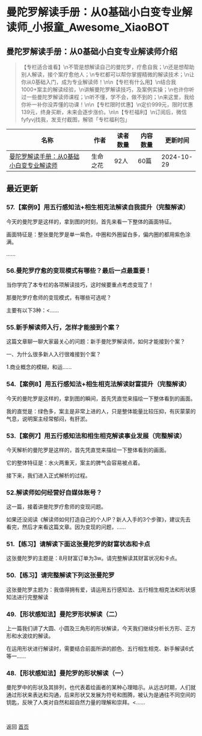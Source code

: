 # 曼陀罗解读手册：从0基础小白变专业解读师_小报童_Awesome_XiaoBOT

## 曼陀罗解读手册：从0基础小白变专业解读师介绍
> 【专栏适合谁看】\n不管是想解读自己的曼陀罗，疗愈自我；\n还是想帮助别人解读，接个案疗愈他人；\n专栏都可以帮你掌握精微的解读技术；\n让你从0基础入门，成为专业解读师！\n\n【专栏有什么用】\n结合我1000+案主的解读经验，\n讲解曼陀罗解读技巧，及案例实操；\n也许你听过一些曼陀罗解读师课程；\n听不懂，学不会，做不到的；\n来这里，我给你补一补你没弄懂的功课！\n\n【专栏限时优惠】\n定价999元，限时优惠139元，终身买断，未来会逐步涨价。\n\n【专栏福利】\n订阅后，微信fyfyvj找我，发支付截图，解锁「专栏福利包」  
  


|名称|作者|读者数量|内容数量|更新时间|
|---|---|---|---|---|
|[曼陀罗解读手册：从0基础小白变专业解读师](https://xiaobot.net/p/G8888?refer=9c3f1c95-a052-465a-9902-f6d75080262a)|生命之花|92人|60篇|2024-10-29|

## 最近更新
### 57.【案例9】用五行感知法+相生相克法解读自我提升（完整解读）

今天的曼陀罗是这样的，拿到图的时刻，首先来看一下整体的画面特征。

画面特征是：整张曼陀罗是单一紫色，中圈和外圈留白多，偏内圈的都用紫色涂满。

......

### 56.曼陀罗疗愈的变现模式有哪些？最后一点最重要！

当你学完了本专栏的各项解读技巧，这时候要重点考虑变现了！



那曼陀罗疗愈师的变现模式，有哪些可选呢？



主要有以下3种：<......

### 55.新手解读师入行，怎样才能接到个案？

这篇文章聊一聊大家最关心的问题：新手曼陀罗解读师，如何才能接到个案？



一、为什么很多新人入行很难接到个案？



1.商业概念的模糊，和运......

### 54.【案例8】用五行感知法+相生相克法解读财富提升（完整解读）

今天的曼陀罗是这样的，拿到图的瞬间，首先凭直觉来描绘一下整体看到的画面。

我的直觉是：绿色多，案主是非常上进的人，只是整体能量比较压抑，有灰蒙蒙的气息，说明案主经常郁闷，有肝淤。

### 53.【案例7】用五行感知法和相生相克解读事业发展（完整解读）

今天解析的曼陀罗是这样的，首先凭直觉来描绘一下整体看到的画面。

它的整体特征是：水火两重天，案主的脾气会容易被点着。

接下来，我们进入正式解析的过程。

### 52.解读师如何经营好自媒体账号？

这一篇，接着讲曼陀罗疗愈师的变现问题。



如果还没阅读《解读师如何打造自己的个人IP？新人入手的3个步骤》，建议先去看完，然后才来看这篇文章。因为变现的问题，......

### 51.【练习】请解读下面这张曼陀罗的财富状态和卡点

这张曼陀罗的主题是：8月财富订单为3w。请完整解读其财富状况和卡点。

### 50.【练习】请完整解读下列这张曼陀罗

这张曼陀罗主题为：我值得拥有爱，请运用五行感知法、五行相生相克法和形状感知法进行完整解读

### 49.【形状感知法】曼陀罗形状解读（二）

上一篇我们讲了大圆、小圆及三角形的形状解读，今天我们继续分析长方形、正方形和水波纹的解读。

在运用形状进行解读时，需要结合前面所讲的颜色、五行相生相克、新手解读6式等一......

### 48.【形状感知法】曼陀罗的形状解读（一）

曼陀罗中的形状及其排列，也代表着绘画者的某种心理暗示。从远古时期，人们就通过形状来表达和沟通，后来形状又发展为符号和图腾，被认为是通往不同空间的钥匙，反映了人类对自然和超自然力量的理解和崇拜。<......


<a href="https://github.com/Reno9527/awesome-xiaobot" style="color: white; text-decoration: none;">awesome-xiaobot</a>

返回 [首页](../README.md)
